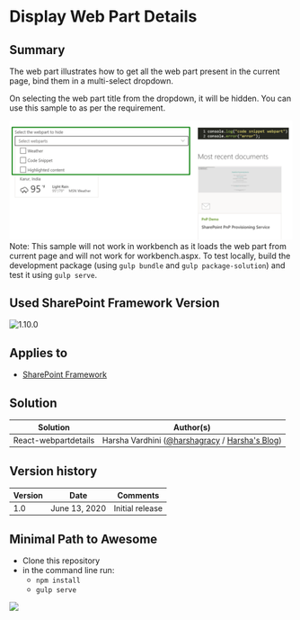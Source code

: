 # Display Web Part Details

## Summary

The web part illustrates how to get all the web part present in the current page, bind them in a multi-select dropdown.

On selecting the web part title from the dropdown, it will be hidden. You can use this sample to as per the requirement.

![React web part Details](./assets/webpartDetails.png)
Note: This sample will not work in workbench as it loads the web part from current page and will not work for workbench.aspx.  To test locally, build the development package (using `gulp bundle` and `gulp package-solution`) and test it using `gulp serve`.

## Used SharePoint Framework Version 

![1.10.0](https://img.shields.io/badge/version-1.10.0-green.svg)

## Applies to

* [SharePoint Framework](https://docs.microsoft.com/en-us/sharepoint/dev/spfx/sharepoint-framework-overview)

## Solution

Solution|Author(s)
--------|---------
React-webpartdetails| Harsha Vardhini ([@harshagracy](https://twitter.com/harshagracy) / [Harsha's Blog](https://harshagracy.com/))


## Version history

Version|Date|Comments
-------|----|--------
1.0|June 13, 2020|Initial release

## Minimal Path to Awesome

- Clone this repository
- in the command line run:
  - `npm install`
  - `gulp serve`


<img src="https://telemetry.sharepointpnp.com/sp-dev-fx-webparts/samples/react-webpartdetails" />
